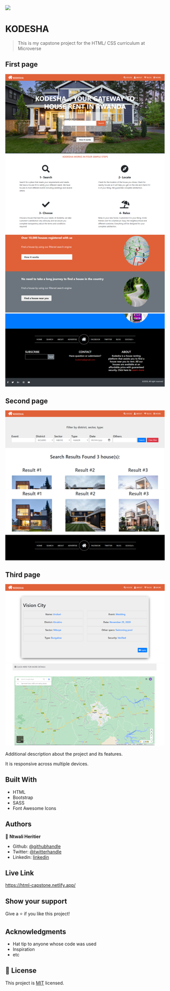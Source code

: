 ![](https://img.shields.io/badge/Microverse-blueviolet)

# KODESHA

> This is my capstone project for the HTML/ CSS curriculum at Microverse

## First page

![screenshot](./screenshots/shot1.PNG)
![screenshot](./screenshots/shot2.PNG)
![screenshot](./screenshots/shot3.PNG)
![screenshot](./screenshots/shot4.PNG)

## Second page

![screenshot](./screenshots/shot5.PNG)
![screenshot](./screenshots/shot6.PNG)

## Third page

![screenshot](./screenshots/shot7.PNG)
![screenshot](./screenshots/shot8.PNG)

Additional description about the project and its features.

It is responsive across multiple devices.

## Built With

- HTML
- Bootstrap
- SASS
- Font Awesome Icons

## Authors

👤 **Ntwali Heritier**

- Github: [@githubhandle](https://github.com/NtwaliHeritier)
- Twitter: [@twitterhandle](https://twitter.com/NtwaliHeritier)
- Linkedin: [linkedin](https://linkedin.com/in/ntwali-heritier-9950001a2)

## Live Link

https://html-capstone.netlify.app/

## Show your support

Give a ⭐️ if you like this project!

## Acknowledgments

- Hat tip to anyone whose code was used
- Inspiration
- etc

## 📝 License

This project is [MIT](lic.url) licensed.

